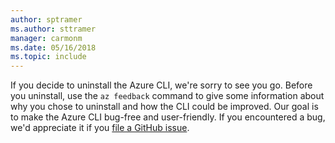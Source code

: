 ```yaml
---
author: sptramer
ms.author: sttramer
manager: carmonm
ms.date: 05/16/2018
ms.topic: include
---
```

If you decide to uninstall the Azure CLI, we're sorry to see you go. Before you uninstall, use the `az feedback` command to give
some information about why you chose to uninstall and how the CLI could be improved. Our goal is to make the Azure
CLI bug-free and user-friendly. If you encountered a bug, we'd appreciate it if you [file a GitHub issue](https://github.com/Azure/azure-cli/issues).
